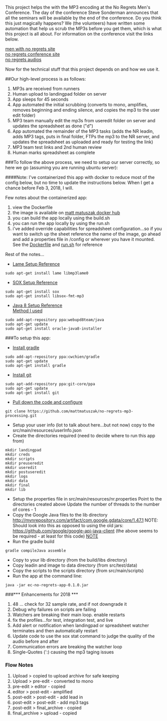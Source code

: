This project helps the with the MP3 encoding at the No Regrets Men's Conference.  The day of the conference Steve Sonderman announces that all the seminars will be available by the end of the conference.  Do you think this just magically happens?  We (the volunteers) have written some automation that help us scrub the MP3s before you get them, which is what this project is all about.  For information on the conference visit the links below.

[men with no regrets site](http://www.menwithnoregrets.org)<br />
[no regrets conference site](http://www.noregretsconference.org)<br />
[no regrets audios](http://www.noregretsconference.org/audio)<br />

Now for the technical stuff that this project depends on and how we use it.

##Our high-level process is as follows:

1. MP3s are received from runners
2. Human upload to landingpad folder on server
3. App sleeps for 45 seconds
4. App automated the initial scrubbing (converts to mono, amplifies, removes beginning and ending silence, and copies the mp3 to the user edit folder)
5. MP3 team manually edit the mp3s from useredit folder on server and updates the spreadsheet as done ("d")
6. App automated the remainder of the MP3 tasks (adds the NR leadin, adds MP3 tags, puts in final folder, FTPs the mp3 to the NR server, and updates the spreadsheet as uploaded and ready for testing the link)
7. MP3 team test links and 2nd human review
8. Human marks spreadsheet as complete

###To follow the above process, we need to setup our server correctly, so here we go (assuming you are running ubuntu server):

####Note: I've containerized this app with docker to reduce most of the config below, but no time to update the instructions below.  When I get a chance before Feb 3, 2018, I will.

Few notes about the containerized app:

1. view the Dockerfile
1. the image is available on [matt matuszak docker hub](https://hub.docker.com/r/mattmatuszak/nr-mp3-processing)
1. you can build the app locally using the build.sh
1. you can run the app locally by using the run.sh
1. i've added override capabilities for spreadsheet configuration...so if you want to switch up the sheet reference the name of the image, go ahead and add a properties file in /config or wherever you have it mounted.  See the [Dockerfile](https://github.com/mattmatuszak/no-regrets-mp3-processing/blob/master/Dockerfile) and [run.sh](https://github.com/mattmatuszak/no-regrets-mp3-processing/blob/master/run.sh) for reference


Rest of the notes...

- [Lame Setup Reference](http://wiki.audacityteam.org/wiki/Lame_Installation)<br />
```
sudo apt-get install lame libmp3lame0
```
- [SOX Setup Reference](http://superuser.com/questions/421153/how-to-add-a-mp3-handler-to-sox/421168)<br />
```
sudo apt-get install sox
sudo apt-get install libsox-fmt-mp3
```
- [Java 8 Setup Reference](https://help.ubuntu.com/community/Java#Oracle_Java_8)<br />
   [Method I used](http://www.webupd8.org/2012/09/install-oracle-java-8-in-ubuntu-via-ppa.html)<br />
```
sudo add-apt-repository ppa:webupd8team/java
sudo apt-get update
sudo apt-get install oracle-java8-installer
```

###To setup this app:

- [Install gradle](http://askubuntu.com/questions/328178/gradle-in-ubuntu)<br />
```
sudo add-apt-repository ppa:cwchien/gradle
sudo apt-get update
sudo apt-get install gradle
```
- [Install git](http://askubuntu.com/questions/568591/how-do-i-install-the-latest-version-of-git-with-apt/568596)<br />
```
sudo apt-add-repository ppa:git-core/ppa
sudo apt-get update
sudo apt-get install git
```
- [Pull down the code and configure](https://git-scm.com/book/en/v2/Git-Basics-Getting-a-Git-Repository)
```
git clone https://github.com/mattmatuszak/no-regrets-mp3-processing.git
```
- Setup your user info (lot to talk about here...but not now)
   copy to the src/main/resources/userInfo.json
- Create the directories required (need to decide where to run this app from)<br />
```
mkdir landingpad
mkdir creds
mkdir scripts
mkdir preuseredit
mkdir useredit
mkdir postuseredit
mkdir logs
mkdir data
mkdir final
mkdir lib
```
- Setup the properties file in src/main/resources/nr.properties
   Point to the directories created above
   Update the number of threads to the number of cores - 1
- Copy the Google Java files to the lib directory
   http://mvnrepository.com/artifact/com.google.gdata/core/1.47.1
   NOTE: Should look into this as opposed to using the old jars: https://github.com/google/google-api-java-client (the above seems to be required - at least for this code)
   [NOTE](https://developers.google.com/google-apps/spreadsheets)
- Run the gradle build<br />
```
gradle compileJava assemble
```
- Copy to your lib directory (from the build/libs directory)
- Copy leadin and image to data directory (from src/test/data)
- Copy the scripts to the scripts directory (from src/main/scripts)
- Run the app at the command line:<br />
```
java -jar ec-no-regrets-app-0.1.0.jar
```


###*** Enhancements for 2018 ***
1. 48 ... check for 32 sample rate, and if not downgrade it
2. Debug why failures on scripts are failing
3. Watchers are breaking their main loop.  enable restarts
4. fix the profiles...for test, integration test, and live
5. Add alert or notification when landingpad or spreadsheet watcher terminates and then automatically restart
6. Update code to use the sox stat command to judge the quality of the audio before and after
8. Communication errors are breaking the watcher loop
9. Single-Quotes (':) causing the mp3 taging issues


### Flow Notes
1. Upload > copied to upload archive for safe keeping
1. Upload > pre-edit - converted to mono
1. pre-edit > editor - copied
1. editor > post-edit - amplified
1. post-edit > post-edit - add lead in
1. post-edit > post-edit - add mp3 tags
1. post-edit > final_archive - copied
1. final_archive > upload - copied
